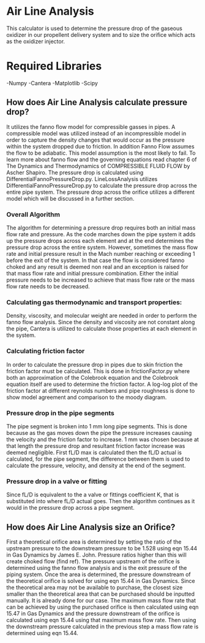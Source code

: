 # Air Line Analysis
This calculator is used to determine the pressure drop of the gaseous oxidizer in our propellent delivery system and to size the orifice which acts as the oxidizer injector. 

# Required Libraries
-Numpy
-Cantera
-Matplotlib
-Scipy

## How does Air Line Analysis calculate pressure drop?
It utilizes the fanno flow model for compressible gasses in pipes. A compressible model was utilized instead of an incompressible model in order to capture the density changes that would occur as the pressure within the system dropped due to friction. In addition Fanno Flow assumes the flow to be adiabatic. This model assumption is the most likely to fail. To learn more about fanno flow and the governing equations read chapter 6 of The Dynamics and Thermodynamics of COMPRESSIBLE FLUID FLOW by Ascher Shapiro. The pressure drop is calculated using DifferentialFannoPressureDrop.py. LineLossAnalysis utilizes DifferentialFannoPressureDrop.py to calculate the pressure drop across the entire pipe system. The pressure drop across the orifice utilizes a different model which will be discussed in a further section. 

### Overall Algorithm
The algorithm for determining a pressure drop requires both an initial mass flow rate and pressure. As the code marches down the pipe system it adds up the pressure drops across each element and at the end determines the pressure drop across the entire system. However, sometimes the mass flow rate and initial pressure result in the Mach number reaching or exceeding 1 before the exit of the system. In that case the flow is considered fanno choked and any result is deemed non real and an exception is raised for that mass flow rate and initial pressure combination. Either the initial pressure needs to be increased to achieve that mass flow rate or the mass flow rate needs to be decreased. 

### Calculating gas thermodynamic and transport properties:
Density, viscosity, and molecular weight are needed in order to perform the fanno flow analysis. Since the density and viscosity are not constant along the pipe, Cantera is utilized to calculate those properties at each element in the system. 

### Calculating friction factor
In order to calculate the pressure drop in pipes due to skin friction the friction factor must be calculated. This is done in frictionFactor.py where both an approximation of the Colebrook equation and the Colebrook equation itself are used to determine the friction factor. A log-log plot of the friction factor at different reynolds numbers and pipe roughness is done to show model agreement and comparison to the moody diagram.

### Pressure drop in the pipe segments
The pipe segment is broken into 1 mm long pipe segments. This is done because as the gas moves down the pipe the pressure increases causing the velocity and the friction factor to increase. 1 mm was chosen because at that length the pressure drop and resultant friction factor increase was deemed negligible. First fL/D max is calculated then the fL/D actual is calculated, for the pipe segment, the difference between them is used to calculate the pressure, velocity, and density at the end of the segment.

### Pressure drop in a valve or fitting
Since fL/D is equivalent to the a valve or fittings coefficient K, that is substituted into where fL/D actual goes. Then the algorithm continues as it would in the pressure drop across a pipe segment. 

## How does Air Line Analysis size an Orifice? 
First a theoretical orifice area is determined by setting the ratio of the upstream pressure to the downstream pressure to be 1.528 using eqn 15.44 in Gas Dynamics by James E. John. Pressure ratios higher than this will create choked flow (find ref). The pressure upstream of the orifice is determined using the fanno flow analysis and is the exit pressure of the piping system. Once the area is determined, the pressure downstream of the theoretical orifice is solved for using eqn 15.44 in Gas Dynamics. Since the theoretical area may not be available to purchase, the closest size smaller than the theoretical area that can be purchased should be inputted manually. It is already done for our case. The maximum mass flow rate that can be achieved by using the purchased orifice is then calculated using eqn 15.47 in Gas Dynamics and the pressure downstream of the orifice is calculated using eqn 15.44 using that maximum mass flow rate. Then using the downstream pressure calculated in the previous step a mass flow rate is determined using eqn 15.44. 
